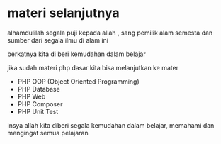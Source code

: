 # materi selanjutnya

alhamdulilah segala puji kepada allah , sang pemilik alam semesta dan sumber dari segala ilmu di alam ini

berkatnya kita di beri kemudahan dalam belajar

jika sudah materi php dasar
kita bisa melanjutkan ke mater

- PHP OOP (Object Oriented Programming)
- PHP Database
- PHP Web
- PHP Composer
- PHP Unit Test


insya allah kita diberi segala kemudahan dalam belajar, memahami dan mengingat semua pelajaran